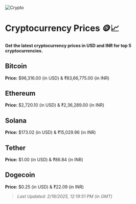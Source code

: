 
![Crypto](https://www.techguide.com.au/wp-content/uploads/2020/11/crypto3.jpeg)

# Cryptocurrency Prices 🪙📈

#### Get the latest cryptocurrency prices in USD and INR for top 5 cryptocurrencies.

## Bitcoin

**Price:** $96,316.00 (in USD) & ₹83,66,775.00 (in INR)

## Ethereum

**Price:** $2,720.10 (in USD) & ₹2,36,289.00 (in INR)

## Solana

**Price:** $173.02 (in USD) & ₹15,029.96 (in INR)

## Tether

**Price:** $1.00 (in USD) & ₹86.84 (in INR)

## Dogecoin

**Price:** $0.25 (in USD) & ₹22.09 (in INR)

> _Last Updated: 2/19/2025, 12:19:51 PM (in GMT)_
